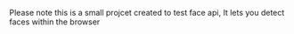 Please note this is a small projcet created to test face api, It lets you detect faces within the browser